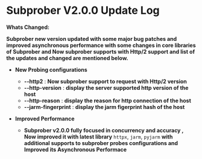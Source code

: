# Subprober V2.0.0 Update Log

**Whats Changed:**

**Subprober new version updated with some major bug patches and improved asynchronous performance with some changes in core libraries of Subprober and Now subprober supports with Http/2 support and list of the updates and changed are mentioned below.**

- **New Probing configurations**

    - **--http2**             : **Now subprober support to request with Http/2 version**
    - **--http-version**      : **display the server supported http version of the host**
    - **--http-reason**       : **display the reason for http connection of the host**
    - **--jarm-fingerprint**  : **display the jarm figerprint hash of the host**

    
- **Improved Performance**

    - **Subprober v2.0.0 fully focused in concurrency and accuracy , Now improved it with latest library** `httpx`, `jarm`, `pyjarm` **with additional supports to subprober probes configurations and Improved its   Asynchronous Performace**
